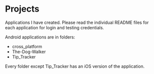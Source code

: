 # Projects
Applications I have created. Please read the individual README files for each application for login and testing credentials. 

Android applications are in folders:

- cross_platform
- The-Dog-Walker
- Tip_Tracker

Every folder except Tip_Tracker has an iOS version of the application.

